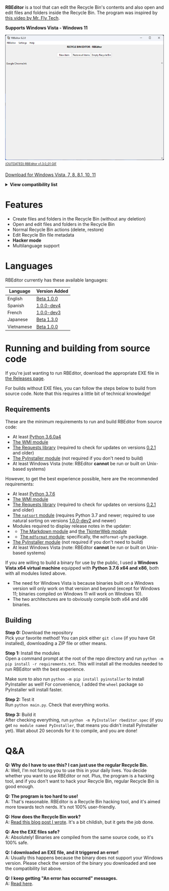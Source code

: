 **RBEditor** is a tool that can edit the Recycle Bin's contents and also open and edit files and folders inside the Recycle Bin. The program was inspired by [this video by Mr. Fly Tech](https://www.youtube.com/watch?v=jk8Io_cgYyY).

**Supports Windows Vista - Windows 11**

![RBEditor v0.2.0 on W11](image.png)  
<sub><sup><a href="https://s11.gifyu.com/images/rbeditor_gif.gif">(OUTDATED) RBEditor v1.3.0_01 GIF</a></sup></sub>

[Download for Windows Vista, 7, 8, 8.1, 10, 11](../../releases/latest)  
<details>
<summary><b>View compatibility list</b></summary><br>
<table style="width:100%">
  <tr>
    <th>RBEditor binary version</th>
    <th>Windows version required</th>
  </tr>
  <tr>
    <td>0.1.0+</td>
    <td>At least Windows Vista</td>
  </tr>
  <tr>
    <td>Beta 1.2.1_01 - Beta 1.4.0</td>
    <td>At least Windows 7</td>
  </tr>
  <tr>
    <td>Beta 1.1.0 - Beta 1.2.1</td>
    <td>At least Windows 10</td>
  </tr>
</table>
</details>

# Features
- Create files and folders in the Recycle Bin (without any deletion)
- Open and edit files and folders in the Recycle Bin
- Normal Recycle Bin actions (delete, restore)
- Edit Recycle Bin file metadata
- **Hacker mode**
- Multilanguage support

# Languages
RBEditor currently has these available languages:

| Language | Version Added |
|--|--|
| English | [Beta 1.0.0](../../releases/tag/b1.0.0) |
| Spanish | [1.0.0-dev4](../../releases/tag/v1.0.0-dev4) |
| French | [1.0.0-dev3](../../releases/tag/v1.0.0-dev3) |
| Japanese | [Beta 1.3.0](../../releases/tag/b1.3.0) |
| Vietnamese | [Beta 1.0.0](../../releases/tag/b1.0.0) |

# Running and building from source code
If you're just wanting to run RBEditor, download the appropriate EXE file in [the Releases page](../../releases/latest).

For builds without EXE files, you can follow the steps below to build from source code. Note that this requires a little bit of technical knowledge!

## Requirements
These are the minimum requirements to run and build RBEditor from source code:
- At least [Python 3.6.0a4](https://www.python.org/downloads/release/python-360a4/)
- [The WMI module](https://pypi.org/project/WMI/)
- [The Requests library](https://pypi.org/project/requests/) (required to check for updates on versions [0.2.1](../../releases/tag/v0.2.1) and older)
- [The PyInstaller module](https://pypi.org/project/pyinstaller/) (not required if you don't need to build)
- At least Windows Vista (note: RBEditor **cannot** be run or built on Unix-based systems)

However, to get the best experience possible, here are the recommended requirements:
- At least [Python 3.7.6](https://www.python.org/downloads/release/python-376/)
- [The WMI module](https://pypi.org/project/WMI/)
- [The Requests library](https://pypi.org/project/requests/) (required to check for updates on versions [0.2.1](../../releases/tag/v0.2.1) and older)
- [The `natsort` module](https://pypi.org/project/natsort/) (requires Python 3.7 and newer; required to use natural sorting on versions [1.0.0-dev2](../../releases/tag/v1.0.0-dev2) and newer)
- Modules required to display release notes in the updater:
- - [The Markdown module](https://pypi.org/project/Markdown/) and [the TkinterWeb module](https://pypi.org/project/tkinterweb/)
- - [The `mdformat` module](https://pypi.org/project/mdformat/); specifically, the `mdformat-gfm` package.
- [The PyInstaller module](https://pypi.org/project/pyinstaller/) (not required if you don't need to build)
- At least Windows Vista (note: RBEditor **cannot** be run or built on Unix-based systems)

If you are willing to build a binary for use by the public, I used a **Windows Vista x64 virtual machine** equipped with **Python 3.7.6 x64 and x86**, both with all modules listed above.
- The need for Windows Vista is because binaries built on a Windows version will only work on that version and beyond (except for Windows 11; binaries compiled on Windows 11 will work on Windows 10).
- The two architectures are to obviously compile both x64 and x86 binaries.

## Building
**Step 0:** Download the repository  
Pick your favorite method! You can pick either `git clone` (if you have Git installed), downloading a ZIP file or other means.  

**Step 1:** Install the modules  
Open a command prompt at the root of the repo directory and run `python -m pip install -r requirements.txt`. This will install all the modules needed to run RBEditor with the best experience.

Make sure to also run `python -m pip install pyinstaller` to install PyInstaller as well! For convenience, I added the `wheel` package so PyInstaller will install faster.

**Step 2:** Test it  
Run `python main.py`. Check that everything works.

**Step 3:** Build it  
After checking everything, run `python -m PyInstaller rbeditor.spec` (if you get `no module named PyInstaller`, that means you didn't install PyInstaller yet). Wait about 20 seconds for it to compile, and you are done!

# Q&A
**Q: Why do I have to use this? I can just use the regular Recycle Bin.**  
A: Well, I'm not forcing you to use this in your daily lives. You decide whether you want to use RBEditor or not. Plus, the program is a hacking tool, and if you don't want to hack your Recycle Bin, regular Recycle Bin is good enough.

**Q: The program is too hard to use!**  
A: That's reasonable. RBEditor is a Recycle Bin hacking tool, and it's aimed more towards tech nerds. It's not 100% user-friendly.

**Q: How does the Recycle Bin work?**  
A: [Read this blog post I wrote](https://gamingwithevets.github.io/blog/2023/01/15/rbin-docs.html). It's a bit childish, but it gets the job done.

**Q: Are the EXE files safe?**  
A: Absolutely! Binaries are compiled from the same source code, so it's 100% safe.

**Q: I downloaded an EXE file, and it triggered an error!**  
A: Usually this happens because the binary does not support your Windows version. Please check the version of the binary you downloaded and see the compatibility list above.

**Q: I keep getting "An error has occurred" messages.**  
A: [Read here](CONTRIBUTING.md#bug-hunting).
